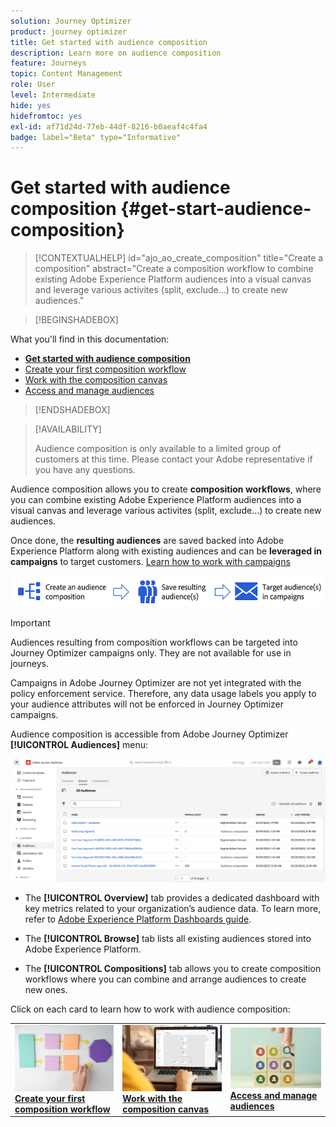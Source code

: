 ```yaml
---
solution: Journey Optimizer
product: journey optimizer
title: Get started with audience composition
description: Learn more on audience composition
feature: Journeys
topic: Content Management
role: User
level: Intermediate
hide: yes
hidefromtoc: yes
exl-id: af71d24d-77eb-44df-8216-b0aeaf4c4fa4
badge: label="Beta" type="Informative"
---
```

# Get started with audience composition {#get-start-audience-composition}

>[!CONTEXTUALHELP]
>id="ajo_ao_create_composition"
>title="Create a composition"
>abstract="Create a composition workflow to combine existing Adobe Experience Platform audiences into a visual canvas and leverage various activites (split, exclude...) to create new audiences."

>[!BEGINSHADEBOX]

What you'll find in this documentation:

* **[Get started with audience composition](get-started-audience-orchestration.md)**
* [Create your first composition workflow](create-compositions.md)
* [Work with the composition canvas](composition-canvas.md)
* [Access and manage audiences](access-audiences.md)

>[!ENDSHADEBOX]

>[!AVAILABILITY]
>
>Audience composition is only available to a limited group of customers at this time. Please contact your Adobe representative if you have any questions.

Audience composition allows you to create **composition workflows**, where you can combine existing Adobe Experience Platform audiences into a visual canvas and leverage various activites (split, exclude...) to create new audiences.

Once done, the **resulting audiences** are saved backed into Adobe Experience Platform along with existing audiences and can be **leveraged in campaigns** to target customers. [Learn how to work with campaigns](../campaigns/get-started-with-campaigns.md)

![](assets/audiences-process.png)

>[!IMPORTANT]
>
>Audiences resulting from composition workflows can be targeted into Journey Optimizer campaigns only. They are not available for use in journeys.
>
>Campaigns in Adobe Journey Optimizer are not yet integrated with the policy enforcement service. Therefore, any data usage labels you apply to your audience attributes will not be enforced in Journey Optimizer campaigns.

Audience composition is accessible from Adobe Journey Optimizer **[!UICONTROL Audiences]** menu:

![](assets/audiences-browse.png)

* The **[!UICONTROL Overview]** tab provides a dedicated dashboard with key metrics related to your organization’s audience data. To learn more, refer to [Adobe Experience Platform Dashboards guide](https://experienceleague.adobe.com/docs/experience-platform/dashboards/guides/segments.html).

* The **[!UICONTROL Browse]** tab lists all existing audiences stored into Adobe Experience Platform.

* The **[!UICONTROL Compositions]** tab allows you to create composition workflows where you can combine and arrange audiences to create new ones.

Click on each card to learn how to work with audience composition:

<table style="table-layout:fixed"><tr style="border: 0;">
<td><a href="create-compositions.md"><img alt="Create composition workflows" src="../assets/do-not-localize/ao-workflows.jpg"></a>
<div><a href="create-compositions.md"><strong>Create your first composition workflow</strong></a></div></td>
<td><a href="composition-canvas.md"><img alt="Work with the composition canvas" src="../assets/do-not-localize/ao-canvas.jpg"></a>
<div><a href="composition-canvas.md"><strong>Work with the composition canvas</strong></a></div></td>
<td><a href="access-audiences.md"><img alt="Access and manage audiences" src="../assets/do-not-localize/ao-audiences.jpeg"></a>
<div><a href="access-audiences.md"><strong>Access and manage audiences</strong></a></div></td>
</tr></table>
